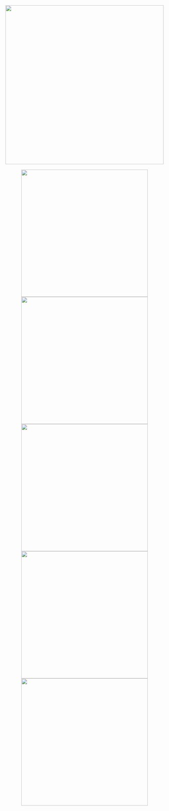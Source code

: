 <div align="center">
  <img src="https://github-readme-stats.vercel.app/api/top-langs/?username=8bllgrl&layout=compact&theme=transparent" width="500">
</div>
  <br>
<div align="center">
  <img src="https://github-readme-stats.vercel.app/api/pin/?username=8bllgrl&repo=PostgreSQL-CSV-parser&theme=gotham" width="400">
  <img src="https://github-readme-stats.vercel.app/api/pin/?username=8bllgrl&repo=process-inspector-1&theme=gotham" width="400">
    <br>
 <img src="https://github-readme-stats.vercel.app/api/pin/?username=8bllgrl&repo=FigureDrawingGUI&theme=gotham" width="400">
  <img src="https://github-readme-stats.vercel.app/api/pin/?username=8bllgrl&repo=KenzieCapstone-TriviaApp&theme=gotham" width="400">
  <br>
 <img src="https://github-readme-stats.vercel.app/api/pin/?username=8bllgrl&repo=python_matplotlib_postgres_db&theme=gotham" width="400">
</div>
